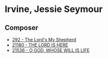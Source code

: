 # Irvine, Jessie Seymour

## Composer

- [292 - The Lord's My Shepherd](/hymns/292.md)
- [21180 - THE LORD IS HERE](/hymns/21180.md)
- [21536 - O GOD, WHOSE WILL IS LIFE](/hymns/21536.md)

